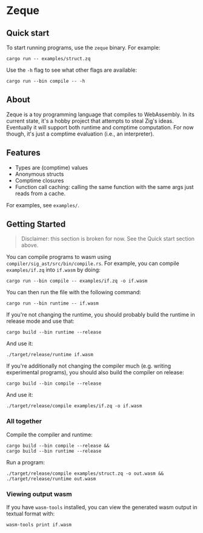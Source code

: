 # Zeque

## Quick start

To start running programs, use the `zeque` binary. For example:
```
cargo run -- examples/struct.zq
```

Use the `-h` flag to see what other flags are available:
```
cargo run --bin compile -- -h
```

## About

Zeque is a toy programming language that compiles to WebAssembly.
In its current state, it's a hobby project that attempts to steal Zig's ideas.
Eventually it will support both runtime and comptime computation.
For now though, it's just a comptime evaluation (i.e., an interpreter).

## Features

* Types are (comptime) values
* Anonymous structs
* Comptime closures
* Function call caching: calling the same function with the same args just reads from a cache.

For examples, see `examples/`.

## Getting Started

> Disclaimer: this section is broken for now. See the Quick start section above.

You can compile programs to wasm using `compiler/sig_ast/src/bin/compile.rs`.
For example, you can compile `examples/if.zq` into `if.wasm` by doing:
```
cargo run --bin compile -- examples/if.zq -o if.wasm
```

You can then run the file with the following command:
```
cargo run --bin runtime -- if.wasm
```

If you're not changing the runtime, you should probably build the runtime in release mode and use that:
```
cargo build --bin runtime --release
```

And use it:
```
./target/release/runtime if.wasm
```

If you're additionally not changing the compiler much (e.g. writing experimental programs), you should also build the compiler on release:
```
cargo build --bin compile --release
```

And use it:
```
./target/release/compile examples/if.zq -o if.wasm
```

### All together

Compile the compiler and runtime:
```
cargo build --bin compile --release &&
cargo build --bin runtime --release
```

Run a program:
```
./target/release/compile examples/struct.zq -o out.wasm &&
./target/release/runtime out.wasm
```

### Viewing output wasm

If you have `wasm-tools` installed, you can view the generated wasm output in textual format with:
```
wasm-tools print if.wasm
```

